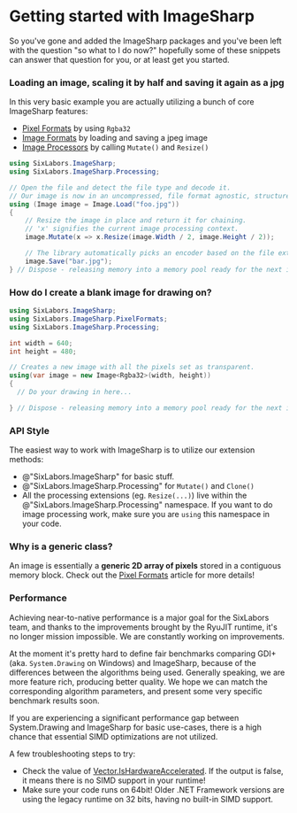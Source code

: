 # Getting started with ImageSharp
So you've gone and added the ImageSharp packages and you've been left with the question "so what to I do now?" hopefully some of these snippets can answer that question for you, or at least get you started.

### Loading an image, scaling it by half and saving it again as a jpg
In this very basic example you are actually utilizing a bunch of core ImageSharp features:
- [Pixel Formats](PixelFormats.md) by using `Rgba32`
- [Image Formats](ImageFormats.md) by loading and saving a jpeg image
- [Image Processors](Processing.md) by calling `Mutate()` and `Resize()`

```c#
using SixLabors.ImageSharp;
using SixLabors.ImageSharp.Processing;

// Open the file and detect the file type and decode it.
// Our image is now in an uncompressed, file format agnostic, structure in-memory as a series of pixels.
using (Image image = Image.Load("foo.jpg")) 
{
    // Resize the image in place and return it for chaining.
    // 'x' signifies the current image processing context.
    image.Mutate(x => x.Resize(image.Width / 2, image.Height / 2)); 

    // The library automatically picks an encoder based on the file extensions then encodes and write the data to disk.
    image.Save("bar.jpg"); 
} // Dispose - releasing memory into a memory pool ready for the next image you wish to process.
```

### How do I create a blank image for drawing on?
```c#
using SixLabors.ImageSharp;
using SixLabors.ImageSharp.PixelFormats;
using SixLabors.ImageSharp.Processing;

int width = 640;
int height = 480;

// Creates a new image with all the pixels set as transparent. 
using(var image = new Image<Rgba32>(width, height)) 
{
  // Do your drawing in here...

} // Dispose - releasing memory into a memory pool ready for the next image you wish to process.
```

### API Style
The easiest way to work with ImageSharp is to utilize our extension methods:
- @"SixLabors.ImageSharp" for basic stuff.
- @"SixLabors.ImageSharp.Processing" for `Mutate()` and `Clone()` 
 - All the processing extensions (eg. `Resize(...)`) live within the @"SixLabors.ImageSharp.Processing" namespace. 
If you want to do image processing work, make sure you are `using` this namespace in your code.

### Why is [](xref:SixLabors.ImageSharp.Image`1?displayProperty=name) a generic class?
An image is essentially a **generic 2D array of pixels** stored in a contiguous memory block. Check out the [Pixel Formats](PixelFormats.md) article for more details!

### Performance
Achieving near-to-native performance is a major goal for the SixLabors team, and thanks to the improvements brought by the RyuJIT runtime, it's no longer mission impossible. We are constantly working on improvements.

At the moment it's pretty hard to define fair benchmarks comparing GDI+ (aka. `System.Drawing` on Windows) and ImageSharp, because of the differences between the algorithms being used. Generally speaking, we are more feature rich, producing better quality. We hope we can match the corresponding algorithm parameters, and present some very specific benchmark results soon.

If you are experiencing a significant performance gap between System.Drawing and ImageSharp for basic use-cases, there is a high chance that essential SIMD optimizations are not utilized. 

A few troubleshooting steps to try:

- Check the value of [Vector.IsHardwareAccelerated](https://docs.microsoft.com/en-us/dotnet/api/system.numerics.vector.ishardwareaccelerated?view=netcore-2.1&viewFallbackFrom=netstandard-2.0#System_Numerics_Vector_IsHardwareAccelerated). If the output is false, it means there is no SIMD support in your runtime!
- Make sure your code runs on 64bit! Older .NET Framework versions are using the legacy runtime on 32 bits, having no built-in SIMD support.
